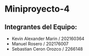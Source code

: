 # Miniproyecto-4

## Integrantes del Equipo:
- Kevin Alexander Marin / 202160364 
- Manuel Rosero / 202176007
- Sebastian Ceron Orozco / 2266148
